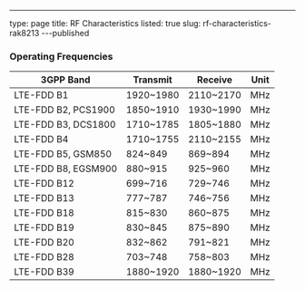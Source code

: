 ---
type: page
title: RF Characteristics
listed: true
slug: rf-characteristics-rak8213
---published

### Operating Frequencies

| **3GPP Band** | **Transmit** | **Receive** | **Unit** | 
| ---- | ---- | ---- | ---- | 
| LTE-FDD B1 | 1920~1980 | 2110~2170 | MHz | 
| LTE-FDD B2, PCS1900 | 1850~1910 | 1930~1990 | MHz | 
| LTE-FDD B3, DCS1800 | 1710~1785 | 1805~1880 | MHz | 
| LTE-FDD B4 | 1710~1755 | 2110~2155 | MHz | 
| LTE-FDD B5, GSM850 | 824~849 | 869~894 | MHz | 
| LTE-FDD B8, EGSM900 | 880~915 | 925~960 | MHz | 
| LTE-FDD B12 | 699~716 | 729~746 | MHz | 
| LTE-FDD B13 | 777~787 | 746~756 | MHz | 
| LTE-FDD B18 | 815~830 | 860~875 | MHz | 
| LTE-FDD B19 | 830~845 | 875~890 | MHz | 
| LTE-FDD B20 | 832~862 | 791~821 | MHz | 
| LTE-FDD B28 | 703~748 | 758~803 | MHz | 
| LTE-FDD B39 | 1880~1920 | 1880~1920 | MHz | 


